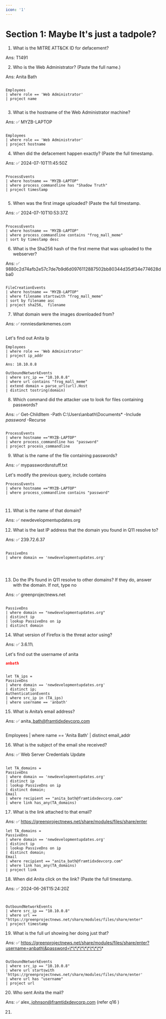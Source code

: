 ```yaml
---
icon: '1'
---
```


# Section 1: Maybe It's just a tadpole?

1. What is the MITRE ATT\&CK ID for defacement?

Ans:  T1491

2. Who is the Web Administrator? (Paste the full name.)

Ans:  Anita Bath&#x20;

<figure><img src="../.gitbook/assets/image.png" alt=""><figcaption></figcaption></figure>

```kusto
Employees
| where role == 'Web Administrator'
| project name


```

3. What is the hostname of the Web Administrator machine?

Ans: ✅ MYZB-LAPTOP&#x20;

<figure><img src="../.gitbook/assets/image (1).png" alt=""><figcaption></figcaption></figure>

```kusto
Employees
| where role == 'Web Administrator'
| project hostname
```

4. When did the defacement happen exactly? (Paste the full timestamp.

Ans:  ✅ 2024-07-10T11:45:50Z

<figure><img src="../.gitbook/assets/image (2).png" alt=""><figcaption></figcaption></figure>

```kusto
ProcessEvents
| where hostname == "MYZB-LAPTOP"
| where process_commandline has "Shadow Truth"
| project timestamp


```

5. When was the first image uploaded? (Paste the full timestamp.

Ans:  ✅ 2024-07-10T10:53:37Z

<figure><img src="../.gitbook/assets/image (3).png" alt=""><figcaption></figcaption></figure>

```kusto
ProcessEvents
| where hostname == "MYZB-LAPTOP"
| where process_commandline contains "frog_mall_meme"
| sort by timestamp desc 
```

6. What is the Sha256 hash of the first meme that was uploaded to the webserver?

Ans:  ✅ 9880c2d74afb2e57c7de7b9d6d0976112887502bb80344d35df34e774628dba0

<figure><img src="../.gitbook/assets/image (4).png" alt=""><figcaption></figcaption></figure>

```kusto
FileCreationEvents
| where hostname == "MYZB-LAPTOP"
| where filename startswith "frog_mall_meme"
| sort by filename asc 
| project sha256,  filename
```

7. What domain were the images downloaded from?

Ans:  ✅ ronniesdankmemes.com

<figure><img src="../.gitbook/assets/image (5).png" alt=""><figcaption></figcaption></figure>

Let's find out Anita Ip&#x20;

```kusto
Employees
| where role == 'Web Administrator'
| project ip_addr

Ans: 10.10.0.8
```

```kusto
OutboundNetworkEvents
| where src_ip == "10.10.0.8"
| where url contains "frog_mall_meme"
| extend domain = parse_url(url).Host
| distinct tostring(domain)
```

8. Which command did the attacker use to look for files containing passwords?

Ans:  ✅ Get-ChildItem -Path C:\Users\anbath\Documents\* -Include _password_ -Recurse

<figure><img src="../.gitbook/assets/image (6).png" alt=""><figcaption></figcaption></figure>

```kusto
ProcessEvents
| where hostname =="MYZB-LAPTOP"
| where process_commandline has "password"
| project process_commandline
```

9. What is the name of the file containing passwords?

Ans:  ✅ mypasswordsnstuff.txt

Let's modify the previous query, include contains&#x20;

```kusto
ProcessEvents
| where hostname =="MYZB-LAPTOP"
| where process_commandline contains "password"


```

<figure><img src="../.gitbook/assets/image (7).png" alt=""><figcaption></figcaption></figure>

11. What is the name of that domain?

Ans:  ✅ newdevelopmentupdates.org

12. What is the last IP address that the domain you found in Q11 resolve to?

Ans:  ✅ 239.72.6.37

<figure><img src="../.gitbook/assets/image (8).png" alt=""><figcaption></figcaption></figure>

```kusto
PassiveDns
| where domain == 'newdevelopmentupdates.org'




```

13. Do the IPs found in Q11 resolve to other domains? If they do, answer with the domain. If not, type no

Ans:  ✅ greenprojectnews.net

<figure><img src="../.gitbook/assets/image (9).png" alt=""><figcaption></figcaption></figure>

```kusto
PassiveDns
| where domain == "newdevelopmentupdates.org"
| distinct ip 
| lookup PassiveDns on ip 
| distinct domain
```

14. &#x20;What version of Firefox is the threat actor using?

Ans:  ✅ 3.6.11\


Let's find out the username of anita&#x20;

```json
anbath
```

<figure><img src="../.gitbook/assets/image (10).png" alt=""><figcaption></figcaption></figure>

```kusto
let TA_ips =
PassiveDns
| where domain == 'newdevelopmentupdates.org'
| distinct ip;
AuthenticationEvents
| where src_ip in (TA_ips)
| where username == 'anbath'
```

15. What is Anita’s email address?

Ans:  ✅ anita\_bath@framtidxdevcorp.com



<figure><img src="../.gitbook/assets/image (11).png" alt=""><figcaption></figcaption></figure>

Employees | where name == 'Anita Bath' | distinct email\_addr



16. What is the subject of the email she received?

Ans:  ✅ Web Server Credentials Update

<figure><img src="../.gitbook/assets/image (12).png" alt=""><figcaption></figcaption></figure>

```kusto
let TA_domains = 
PassiveDns
| where domain == 'newdevelopmentupdates.org'
| distinct ip
| lookup PassiveDns on ip
| distinct domain;
Email
| where recipient == "anita_bath@framtidxdevcorp.com"
| where link has_any(TA_domains)
```

17. What is the link attached to that email?

Ans:  ✅ https://greenprojectnews.net/share/modules/files/share/enter

```kusto
let TA_domains = 
PassiveDns
| where domain == 'newdevelopmentupdates.org'
| distinct ip
| lookup PassiveDns on ip
| distinct domain;
Email
| where recipient == "anita_bath@framtidxdevcorp.com"
| where link has_any(TA_domains)
| project link
```

18. When did Anita click on the link? (Paste the full timestamp.

Ans:  ✅ 2024-06-26T15:24:20Z

<figure><img src="../.gitbook/assets/image (13).png" alt=""><figcaption></figcaption></figure>

```kusto

OutboundNetworkEvents
| where src_ip == "10.10.0.8"
| where url == "https://greenprojectnews.net/share/modules/files/share/enter"
| project timestamp
```

19. What is the full url showing her doing just that?

Ans: ✅ https://greenprojectnews.net/share/modules/files/share/enter?username=anbath\&password=\*\*\*\*\*\*\*\*\*\*



<figure><img src="../.gitbook/assets/image (14).png" alt=""><figcaption></figcaption></figure>

```kusto
OutboundNetworkEvents
| where src_ip == "10.10.0.8"
| where url startswith 'https://greenprojectnews.net/share/modules/files/share/enter'
| where url has "username"
| project url
```

20. &#x20;Who sent Anita the mail?

Ans:  ✅ alex\_johnson@framtidxdevcorp.com (refer q16 )

21.

